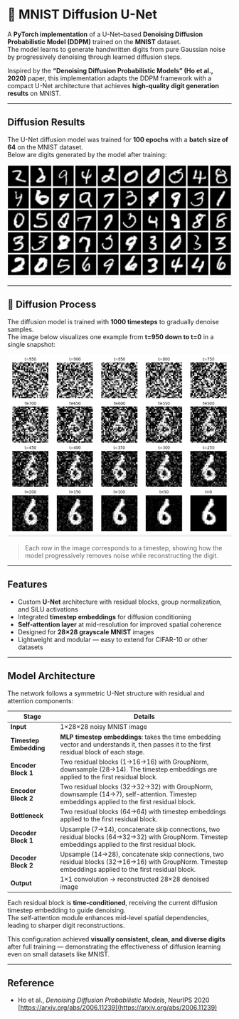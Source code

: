 # 🧠 MNIST Diffusion U-Net

A **PyTorch implementation** of a U-Net–based **Denoising Diffusion Probabilistic Model (DDPM)** trained on the **MNIST** dataset.  
The model learns to generate handwritten digits from pure Gaussian noise by progressively denoising through learned diffusion steps.  

Inspired by the **“Denoising Diffusion Probabilistic Models” (Ho et al., 2020)** paper, this implementation adapts the DDPM framework with a compact U-Net architecture that achieves **high-quality digit generation results** on MNIST.

---

## Diffusion Results

The U-Net diffusion model was trained for **100 epochs** with a **batch size of 64** on the MNIST dataset.  
Below are digits generated by the model after training:

![Generated MNIST digits](outputs/results.png)

---

## 🔄 Diffusion Process

The diffusion model is trained with **1000 timesteps** to gradually denoise samples.  
The image below visualizes one example from **t=950 down to t=0** in a single snapshot:

![Diffusion Process from t=950 to t=0](outputs/diffusion_process.png)

> Each row in the image corresponds to a timestep, showing how the model progressively removes noise while reconstructing the digit.

---

## Features

- Custom **U-Net** architecture with residual blocks, group normalization, and SiLU activations  
- Integrated **timestep embeddings** for diffusion conditioning  
- **Self-attention layer** at mid-resolution for improved spatial coherence  
- Designed for **28×28 grayscale MNIST** images  
- Lightweight and modular — easy to extend for CIFAR-10 or other datasets  

---

## Model Architecture

The network follows a symmetric U-Net structure with residual and attention components:

| Stage | Details |
|--------|----------|
| **Input** | 1×28×28 noisy MNIST image |
| **Timestep Embedding** | **MLP timestep embeddings**: takes the time embedding vector and understands it, then passes it to the first residual block of each stage. |
| **Encoder Block 1** | Two residual blocks (1→16→16) with GroupNorm, downsample (28→14). The timestep embeddings are applied to the first residual block. |
| **Encoder Block 2** | Two residual blocks (32→32→32) with GroupNorm, downsample (14→7), self-attention. Timestep embeddings applied to the first residual block. |
| **Bottleneck** | Two residual blocks (64→64) with timestep embeddings applied to the first residual block. |
| **Decoder Block 1** | Upsample (7→14), concatenate skip connections, two residual blocks (64→32→32) with GroupNorm. Timestep embeddings applied to the first residual block. |
| **Decoder Block 2** | Upsample (14→28), concatenate skip connections, two residual blocks (32→16→16) with GroupNorm. Timestep embeddings applied to the first residual block. |
| **Output** | 1×1 convolution → reconstructed 28×28 denoised image |

Each residual block is **time-conditioned**, receiving the current diffusion timestep embedding to guide denoising.  
The self-attention module enhances mid-level spatial dependencies, leading to sharper digit reconstructions.  

This configuration achieved **visually consistent, clean, and diverse digits** after full training — demonstrating the effectiveness of diffusion learning even on small datasets like MNIST.

---

## Reference

- Ho et al., *Denoising Diffusion Probabilistic Models*, NeurIPS 2020  
  [https://arxiv.org/abs/2006.11239](https://arxiv.org/abs/2006.11239)
